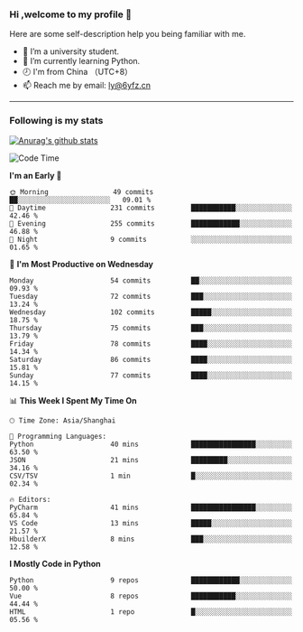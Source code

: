### Hi ,welcome to my profile 👋
Here are some self-description help you being familiar with me.
<!--
**liuyunfz/liuyunfz** is a ✨ _special_ ✨ repository because its `README.md` (this file) appears on your GitHub profile.
- 👯 I’m looking to collaborate on ...
- 🤔 I’m looking for help with ...
Here are some ideas to get you started:
-->
- 🏫 I’m a university student.
- 💪 I’m currently learning Python.
- 🕗 I'm from China （UTC+8）
- 📫 Reach me by email: [ly@6yfz.cn](mailto:ly@6yfz.cn)
  
---
### Following is my stats
  
[![Anurag's github stats](https://github-readme-stats.vercel.app/api?username=liuyunfz)](https://github.com/anuraghazra/github-readme-stats)
  
<!--START_SECTION:waka-->
![Code Time](http://img.shields.io/badge/Code%20Time-311%20hrs%2049%20mins-blue)

**I'm an Early 🐤** 

```text
🌞 Morning                49 commits          ██░░░░░░░░░░░░░░░░░░░░░░░   09.01 % 
🌆 Daytime                231 commits         ███████████░░░░░░░░░░░░░░   42.46 % 
🌃 Evening                255 commits         ████████████░░░░░░░░░░░░░   46.88 % 
🌙 Night                  9 commits           ░░░░░░░░░░░░░░░░░░░░░░░░░   01.65 % 
```
📅 **I'm Most Productive on Wednesday** 

```text
Monday                   54 commits          ██░░░░░░░░░░░░░░░░░░░░░░░   09.93 % 
Tuesday                  72 commits          ███░░░░░░░░░░░░░░░░░░░░░░   13.24 % 
Wednesday                102 commits         █████░░░░░░░░░░░░░░░░░░░░   18.75 % 
Thursday                 75 commits          ███░░░░░░░░░░░░░░░░░░░░░░   13.79 % 
Friday                   78 commits          ████░░░░░░░░░░░░░░░░░░░░░   14.34 % 
Saturday                 86 commits          ████░░░░░░░░░░░░░░░░░░░░░   15.81 % 
Sunday                   77 commits          ████░░░░░░░░░░░░░░░░░░░░░   14.15 % 
```


📊 **This Week I Spent My Time On** 

```text
🕑︎ Time Zone: Asia/Shanghai

💬 Programming Languages: 
Python                   40 mins             ████████████████░░░░░░░░░   63.50 % 
JSON                     21 mins             █████████░░░░░░░░░░░░░░░░   34.16 % 
CSV/TSV                  1 min               █░░░░░░░░░░░░░░░░░░░░░░░░   02.34 % 

🔥 Editors: 
PyCharm                  41 mins             ████████████████░░░░░░░░░   65.84 % 
VS Code                  13 mins             █████░░░░░░░░░░░░░░░░░░░░   21.57 % 
HbuilderX                8 mins              ███░░░░░░░░░░░░░░░░░░░░░░   12.58 % 
```

**I Mostly Code in Python** 

```text
Python                   9 repos             ████████████░░░░░░░░░░░░░   50.00 % 
Vue                      8 repos             ███████████░░░░░░░░░░░░░░   44.44 % 
HTML                     1 repo              █░░░░░░░░░░░░░░░░░░░░░░░░   05.56 % 
```




<!--END_SECTION:waka-->

